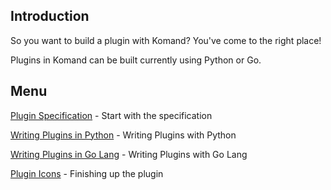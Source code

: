 <!-- START doctoc generated TOC please keep comment here to allow auto update -->
<!-- DON'T EDIT THIS SECTION, INSTEAD RE-RUN doctoc TO UPDATE -->

## Introduction

So you want to build a plugin with Komand?  You've come to the right place!

Plugins in Komand can be built currently using Python or Go.

## Menu

[Plugin Specification](SPEC.md) - Start with the specification

[Writing Plugins in Python](PYTHON.md) - Writing Plugins with Python

[Writing Plugins in Go Lang](GO.md) - Writing Plugins with Go Lang

[Plugin Icons](ICON.md) - Finishing up the plugin
